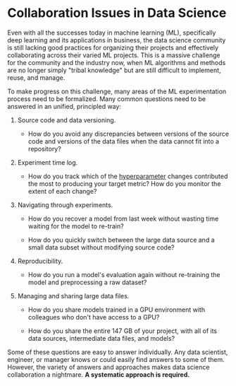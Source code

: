 # Collaboration Issues in Data Science

Even with all the successes today in machine learning (ML), specifically deep
learning and its applications in business, the data science community is still
lacking good practices for organizing their projects and effectively
collaborating across their varied ML projects. This is a massive challenge for
the community and the industry now, when ML algorithms and methods are no longer
simply "tribal knowledge" but are still difficult to implement, reuse, and
manage.

To make progress on this challenge, many areas of the ML experimentation process
need to be formalized. Many common questions need to be answered in an unified,
principled way:

1. Source code and data versioning.

   - How do you avoid any discrepancies between versions of the source code and
     versions of the data files when the data cannot fit into a repository?

2. Experiment time log.

   - How do you track which of the
     [hyperparameter](<https://en.wikipedia.org/wiki/Hyperparameter_(machine_learning)>)
     changes contributed the most to producing your target metric? How do you
     monitor the extent of each change?

3. Navigating through experiments.

   - How do you recover a model from last week without wasting time waiting for
     the model to re-train?

   - How do you quickly switch between the large data source and a small data
     subset without modifying source code?

4. Reproducibility.

   - How do you run a model's evaluation again without re-training the model and
     preprocessing a raw dataset?

5. Managing and sharing large data files.

   - How do you share models trained in a GPU environment with colleagues who
     don't have access to a GPU?

   - How do you share the entire 147 GB of your project, with all of its data
     sources, intermediate data files, and models?

Some of these questions are easy to answer individually. Any data scientist,
engineer, or manager knows or could easily find answers to some of them.
However, the variety of answers and approaches makes data science collaboration
a nightmare. **A systematic approach is required.**
